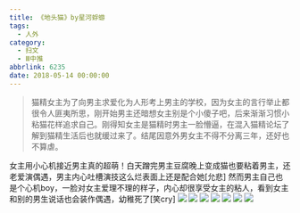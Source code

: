 ```yaml
---
title: 《地头猫》by星河蜉蝣
tags:
  - 人外
category:
  - 扫文
  - Ⅲ中推
abbrlink: 6235
date: 2018-05-14 00:00:00
---
```

<meta name="referrer" content="no-referrer" />

> 猫精女主为了向男主求爱化为人形考上男主的学校，因为女主的言行举止都很令人匪夷所思，刚开始男主还暗想女主别是个小傻子吧，后来渐渐习惯小粘猫花样追求自己。刚得知女主是猫精时男主一脸懵逼，在混入猫精论坛了解到猫精生活后也就缓过来了。结尾因意外男女主不得不分离三年，还好也不算虐。

<!-- more -->

女主用小心机接近男主真的超萌！白天蹭完男主豆腐晚上变成猫也要粘着男主，还老爱演偶遇，男主内心吐槽演技这么烂表面上还是配合她[允悲]
然而男主自己也是个心机boy，一脸对女主爱理不理的样子，内心却很享受女主的粘人，看到女主和别的男生说话也会装作偶遇，幼稚死了[笑cry]
![](https://wx3.sinaimg.cn/mw690/0069kFhhgy1frb3dow6dsj30yi1pcqv5.jpg)
![](https://wx3.sinaimg.cn/mw690/0069kFhhgy1frb3drpifyj30yi1pcqv5.jpg)
![](https://wx2.sinaimg.cn/mw690/0069kFhhgy1frb3duav0mj30yi1pcqv5.jpg)
![](https://wx2.sinaimg.cn/mw690/0069kFhhgy1frb3dwg27xj30yi1pcaw4.jpg)
![](https://wx4.sinaimg.cn/mw690/0069kFhhgy1frb3dmj0hnj30yi1pc7pt.jpg)
![](https://wx3.sinaimg.cn/mw690/0069kFhhgy1frb3dyojrcj30yi1pctu3.jpg)
![](https://wx4.sinaimg.cn/mw690/0069kFhhgy1frb3e0qzv8j30yi1pc4jk.jpg)